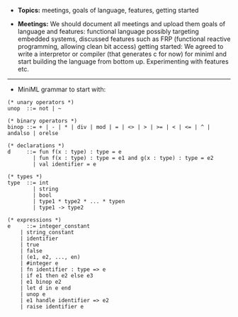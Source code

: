   * **Topics:** meetings, goals of language, features, getting started

  * **Meetings:** We should document all meetings and upload them goals of language and features: functional language possibly targeting embedded systems, discussed features such as  FRP (functional reactive programming, allowing clean bit access) getting started: We agreed to write a interpretor or compiler (that generates c for now) for miniml and start building the language from bottom up. Experimenting with features etc.


---


  * MiniML grammar to start with:

```
(* unary operators *)
unop  ::= not | ~

(* binary operators *)
binop ::= + | - | * | div | mod | = | <> | > | >= | < | <= | ^ | andalso | orelse

(* declarations *)
d     ::= fun f(x : type) : type = e
        | fun f(x : type) : type = e1 and g(x : type) : type = e2
        | val identifier = e

(* types *)
type  ::= int
        | string
        | bool
        | type1 * type2 * ... * typen
        | type1 -> type2

(* expressions *)
e     ::= integer_constant
	| string_constant
	| identifier
	| true
	| false
	| (e1, e2, ..., en)
	| #integer e
	| fn identifier : type => e
	| if e1 then e2 else e3
	| e1 binop e2
	| let d in e end
	| unop e
	| e1 handle identifier => e2
	| raise identifier e
```